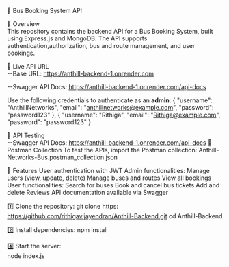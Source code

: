 🚌 Bus Booking System API  

📌 Overview  
This repository contains the backend API for a Bus Booking System, built using Express.js and MongoDB. The API supports authentication,authorization, bus and route management, and user bookings.  

🚀 Live API URL  
--Base URL: https://anthill-backend-1.onrender.com

--Swagger API Docs: https://anthill-backend-1.onrender.com/api-docs



Use the following credentials to authenticate as an **admin**: 
{
  "username": "AnthillNetworks",
  "email": "anthillnetworks@example.com",
  "password": "password123"
},
{
  "username": "Rithiga",
  "email": "Rithiga@example.com",
  "password": "password123"
} 

🧪 API Testing  
--Swagger API Docs: https://anthill-backend-1.onrender.com/api-docs 
📩 Postman Collection
To test the APIs, import the Postman collection: Anthill-Networks-Bus.postman_collection.json 

🚀 Features
User authentication with JWT
Admin functionalities:
Manage users (view, update, delete)
Manage buses and routes
View all bookings
User functionalities:
Search for buses
Book and cancel bus tickets
Add and delete Reviews
API documentation available via Swagger

1️⃣ Clone the repository: 
git clone https: https://github.com/rithigavijayendran/Anthill-Backend.git
cd Anthill-Backend

2️⃣ Install dependencies: 
npm install
  
4️⃣ Start the server:  
node index.js
